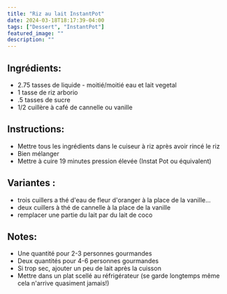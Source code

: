 ```yaml
---
title: "Riz au lait InstantPot"
date: 2024-03-18T18:17:39-04:00
tags: ["Dessert", "InstantPot"]
featured_image: ""
description: ""
---
```


## Ingrédients:

- 2.75 tasses de liquide - moitié/moitié eau et lait vegetal
- 1 tasse de riz arborio
- .5 tasses de sucre
- 1/2 cuillère à café de cannelle ou vanille

## Instructions:

- Mettre tous les ingrédients dans le cuiseur à riz après avoir rincé le riz
- Bien mélanger
- Mettre à cuire 19 minutes pression élevée (Instat Pot ou équivalent)

## Variantes :
- trois cuillers a thé d'eau de fleur d'oranger à la place de la vanille...
- deux cuillers à thé de cannelle à la place de la vanille
- remplacer une partie du lait par du lait de coco

## Notes:

- Une quantité pour 2-3 personnes gourmandes
- Deux quantités pour 4-6 personnes gourmandes 
- Si trop sec, ajouter un peu de lait après la cuisson
- Mettre dans un plat scellé au réfrigérateur (se garde longtemps même cela n'arrive quasiment jamais!)
